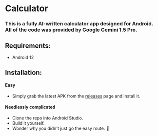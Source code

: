 # Calculator
### This is a fully AI-written calculator app designed for Android. All of the code was provided by Google Gemini 1.5 Pro.

## Requirements:
- Android 12

## Installation:
#### Easy
   - Simply grab the latest APK from the [releases](https://github.com/GayPotatoEmma/Calculator/releases) page and install it.
  
#### Needlessly complicated
   - Clone the repo into Android Studio.
   - Build it yourself.
   - Wonder why you didn't just go the easy route. 🥲
